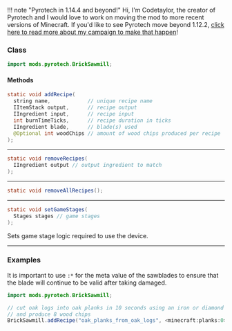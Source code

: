 !!! note "Pyrotech in 1.14.4 and beyond!"
    Hi, I'm Codetaylor, the creator of Pyrotech and I would love to work on moving the mod to more recent versions of Minecraft. If you'd like to see Pyrotech move beyond 1.12.2, [click here to read more about my campaign to make that happen](https://bit.ly/2KaxA3H)!

### Class

```java
import mods.pyrotech.BrickSawmill;
```

#### Methods

```java
static void addRecipe(
  string name,            // unique recipe name
  IItemStack output,      // recipe output
  IIngredient input,      // recipe input
  int burnTimeTicks,      // recipe duration in ticks
  IIngredient blade,      // blade(s) used
  @Optional int woodChips // amount of wood chips produced per recipe
);
```


---


```java
static void removeRecipes(
  IIngredient output // output ingredient to match
);
```


---


```java
static void removeAllRecipes();
```


---


```java
static void setGameStages(
  Stages stages // game stages
);
```

Sets game stage logic required to use the device.

---


### Examples

It is important to use `:*` for the meta value of the sawblades to ensure that the blade will continue to be valid after taking damaged.

```java
import mods.pyrotech.BrickSawmill;

// cut oak logs into oak planks in 10 seconds using an iron or diamond sawblade
// and produce 8 wood chips
BrickSawmill.addRecipe("oak_planks_from_oak_logs", <minecraft:planks:0>, <minecraft:log:0>, 200, <pyrotech:sawmill_blade_iron:*>.or(<pyrotech:sawmill_blade_diamond:*>), 8);
```
